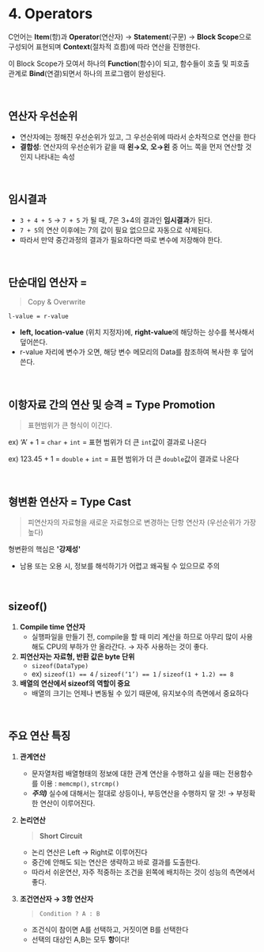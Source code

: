 # 4. Operators


C언어는 **Item**(항)과 **Operator**(연산자) → **Statement**(구문) → **Block Scope**으로 구성되어 표현되며 **Context**(절차적 흐름)에 따라 연산을 진행한다.

이 Block Scope가 모여서 하나의 **Function**(함수)이 되고, 함수들이 호출 및 피호출 관계로 **Bind**(연결)되면서 하나의 프로그램이 완성된다.

<br>

## 연산자 우선순위

- 연산자에는 정해진 우선순위가 있고, 그 우선순위에 따라서 순차적으로 연산을 한다
- **결합성**: 연산자의 우선순위가 같을 때 **왼→오**, **오→왼** 중 어느 쪽을 먼저 연산할 것인지 나타내는 속성

<br>

## 임시결과

- `3 + 4 + 5` → `7 + 5` 가 될 때, 7은 3+4의 결과인 **임시결과**가 된다.
- `7 + 5`의 연산 이후에는 7의 값이 필요 없으므로 자동으로 삭제된다.
- 따라서 만약 중간과정의 결과가 필요하다면 따로 변수에 저장해야 한다.

<br>

## 단순대입 연산자 =

> Copy & Overwrite

`l-value = r-value`

- **left, location-value** (위치 지정자)에, **right-value**에 해당하는 상수를 복사해서 덮어쓴다.
- r-value 자리에 변수가 오면, 해당 변수 메모리의 Data를 참조하여 복사한 후 덮어쓴다.

<br>

## 이항자료 간의 연산 및 승격 = Type Promotion
>표현범위가 큰 형식이 이긴다.

ex) ‘A’ + 1 = `char` + `int` = 표현 범위가 더 큰 `int`값이 결과로 나온다

ex) 123.45 + 1 = `double` + `int` = 표현 범위가 더 큰 `double`값이 결과로 나온다

<br>

## 형변환 연산자 = Type Cast
>피연산자의 자료형을 새로운 자료형으로 변경하는 단항 연산자 (우선순위가 가장 높다)

형변환의 핵심은 **'강제성'**

- 남용 또는 오용 시, 정보를 해석하기가 어렵고 왜곡될 수 있으므로 주의

<br>

## sizeof()

1. **Compile time 연산자**
    - 실행파일을 만들기 전, compile을 할 때 미리 계산을 하므로 아무리 많이 사용해도 CPU의 부하가 안 올라간다.
    → 자주 사용하는 것이 좋다.
2. **피연산자는 자료형, 반환 값은 byte 단위**
    - `sizeof(DataType)`
    - ex) `sizeof(1) == 4` / `sizeof(‘1’) == 1` / `sizeof(1 + 1.2) == 8`
3. **배열의 연산에서 sizeof의 역할이 중요**
    - 배열의 크기는 언제나 변동될 수 있기 때문에, 유지보수의 측면에서 중요하다

<br>

## 주요 연산 특징

1. **관계연산**
    - 문자열처럼 배열형태의 정보에 대한 관계 연산을 수행하고 싶을 때는 전용함수를 이용 : `memcmp()`, `strcmp()`
    - ***주의)*** 실수에 대해서는 절대로 상등이나, 부등연산을 수행하지 말 것! → 부정확한 연산이 이루어진다.


2. **논리연산**
    > **Short Circuit**

    - 논리 연산은 Left → Right로 이루어진다
    - 중간에 안해도 되는 연산은 생략하고 바로 결과를 도출한다.
    - 따라서 쉬운연산, 자주 적중하는 조건을 왼쪽에 배치하는 것이 성능의 측면에서 좋다.

3. **조건연산자 → 3항 연산자**

    > `Condition ? A : B`

    - 조건식이 참이면 A를 선택하고, 거짓이면 B를 선택한다
    - 선택의 대상인 A,B는 모두 **항**이다!